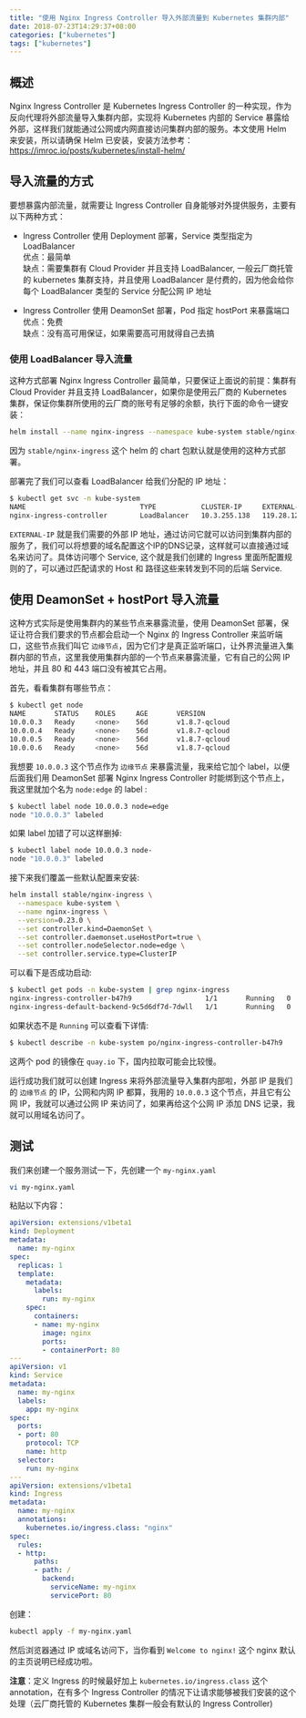 ```yaml
---
title: "使用 Nginx Ingress Controller 导入外部流量到 Kubernetes 集群内部"
date: 2018-07-23T14:29:37+08:00
categories: ["kubernetes"]
tags: ["kubernetes"]
---
```


## 概述

Nginx Ingress Controller 是 Kubernetes Ingress Controller 的一种实现，作为反向代理将外部流量导入集群内部，实现将 Kubernetes 内部的 Service 暴露给外部，这样我们就能通过公网或内网直接访问集群内部的服务。本文使用 Helm 来安装，所以请确保 Helm 已安装，安装方法参考：https://imroc.io/posts/kubernetes/install-helm/

## 导入流量的方式

要想暴露内部流量，就需要让 Ingress Controller 自身能够对外提供服务，主要有以下两种方式：

- Ingress Controller 使用 Deployment 部署，Service 类型指定为 LoadBalancer  
  优点：最简单  
  缺点：需要集群有 Cloud Provider 并且支持 LoadBalancer, 一般云厂商托管的 kubernetes 集群支持，并且使用 LoadBalancer 是付费的，因为他会给你每个 LoadBalancer 类型的 Service 分配公网 IP 地址

- Ingress Controller 使用 DeamonSet 部署，Pod 指定 hostPort 来暴露端口   
  优点：免费  
  缺点：没有高可用保证，如果需要高可用就得自己去搞

### 使用 LoadBalancer 导入流量

这种方式部署 Nginx Ingress Controller 最简单，只要保证上面说的前提：集群有 Cloud Provider 并且支持 LoadBalancer，如果你是使用云厂商的 Kubernetes 集群，保证你集群所使用的云厂商的账号有足够的余额，执行下面的命令一键安装：

``` bash
helm install --name nginx-ingress --namespace kube-system stable/nginx-ingress
```

因为 `stable/nginx-ingress` 这个 helm 的 chart 包默认就是使用的这种方式部署。

部署完了我们可以查看 LoadBalancer 给我们分配的 IP 地址：

``` bash
$ kubectl get svc -n kube-system
NAME                            TYPE           CLUSTER-IP     EXTERNAL-IP      PORT(S)                      AGE
nginx-ingress-controller        LoadBalancer   10.3.255.138   119.28.121.125   80:30113/TCP,443:32564/TCP   21h
```

`EXTERNAL-IP` 就是我们需要的外部 IP 地址，通过访问它就可以访问到集群内部的服务了，我们可以将想要的域名配置这个IP的DNS记录，这样就可以直接通过域名来访问了。具体访问哪个 Service, 这个就是我们创建的 Ingress 里面所配置规则的了，可以通过匹配请求的 Host 和 路径这些来转发到不同的后端 Service.

## 使用 DeamonSet + hostPort 导入流量

这种方式实际是使用集群内的某些节点来暴露流量，使用 DeamonSet 部署，保证让符合我们要求的节点都会启动一个 Nginx 的 Ingress Controller 来监听端口，这些节点我们叫它 `边缘节点`，因为它们才是真正监听端口，让外界流量进入集群内部的节点，这里我使用集群内部的一个节点来暴露流量，它有自己的公网 IP 地址，并且 80 和 443 端口没有被其它占用。

首先，看看集群有哪些节点：

``` bash
$ kubectl get node
NAME       STATUS    ROLES     AGE       VERSION
10.0.0.3   Ready     <none>    56d       v1.8.7-qcloud
10.0.0.4   Ready     <none>    56d       v1.8.7-qcloud
10.0.0.5   Ready     <none>    56d       v1.8.7-qcloud
10.0.0.6   Ready     <none>    56d       v1.8.7-qcloud
```

我想要 `10.0.0.3` 这个节点作为 `边缘节点` 来暴露流量，我来给它加个 label，以便后面我们用 DeamonSet 部署 Nginx Ingress Controller 时能绑到这个节点上，我这里就加个名为 `node:edge` 的 label :

``` bash
$ kubectl label node 10.0.0.3 node=edge
node "10.0.0.3" labeled
```

如果 label 加错了可以这样删掉:

``` bash
$ kubectl label node 10.0.0.3 node-
node "10.0.0.3" labeled
```

接下来我们覆盖一些默认配置来安装:

``` bash
helm install stable/nginx-ingress \
  --namespace kube-system \
  --name nginx-ingress \
  --version=0.23.0 \
  --set controller.kind=DaemonSet \
  --set controller.daemonset.useHostPort=true \
  --set controller.nodeSelector.node=edge \
  --set controller.service.type=ClusterIP
```

可以看下是否成功启动:

``` bash
$ kubectl get pods -n kube-system | grep nginx-ingress
nginx-ingress-controller-b47h9                  1/1       Running   0          1h
nginx-ingress-default-backend-9c5d6df7d-7dwll   1/1       Running   0          1h
```

如果状态不是 `Running`  可以查看下详情:

``` bash
$ kubectl describe -n kube-system po/nginx-ingress-controller-b47h9
```

这两个 pod 的镜像在 `quay.io` 下，国内拉取可能会比较慢。

运行成功我们就可以创建 Ingress 来将外部流量导入集群内部啦，外部 IP 是我们的 `边缘节点` 的 IP，公网和内网 IP 都算，我用的 `10.0.0.3` 这个节点，并且它有公网 IP，我就可以通过公网 IP 来访问了，如果再给这个公网 IP 添加 DNS 记录，我就可以用域名访问了。

## 测试

我们来创建一个服务测试一下，先创建一个 `my-nginx.yaml` 

``` bash
vi my-nginx.yaml
```

粘贴以下内容：

``` yaml
apiVersion: extensions/v1beta1
kind: Deployment
metadata:
  name: my-nginx
spec:
  replicas: 1
  template:
    metadata:
      labels:
        run: my-nginx
    spec:
      containers:
      - name: my-nginx
        image: nginx
        ports:
        - containerPort: 80
---
apiVersion: v1
kind: Service
metadata:
  name: my-nginx
  labels:
    app: my-nginx
spec:
  ports:
  - port: 80
    protocol: TCP
    name: http
  selector:
    run: my-nginx
---
apiVersion: extensions/v1beta1
kind: Ingress
metadata:
  name: my-nginx
  annotations:
    kubernetes.io/ingress.class: "nginx"
spec:
  rules:
  - http:
      paths:
      - path: /
        backend:
          serviceName: my-nginx
          servicePort: 80
```

创建：

``` bash
kubectl apply -f my-nginx.yaml
```

然后浏览器通过 IP 或域名访问下，当你看到 `Welcome to nginx!` 这个 nginx 默认的主页说明已经成功啦。

**注意**：定义 Ingress 的时候最好加上 `kubernetes.io/ingress.class` 这个 annotation，在有多个 Ingress Controller 的情况下让请求能够被我们安装的这个处理（云厂商托管的 Kubernetes 集群一般会有默认的 Ingress Controller)
